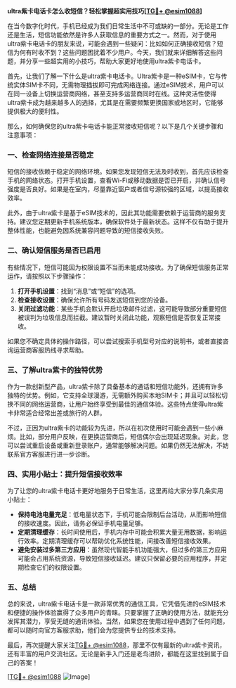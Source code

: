 **ultra紫卡电话卡怎么收短信？轻松掌握超实用技巧[[TG💪+ @esim1088](https://t.me/s/esim1088)]**

在当今数字化时代，手机已经成为我们日常生活中不可或缺的一部分。无论是工作还是生活，短信功能依然是许多人获取信息的重要方式之一。然而，对于使用ultra紫卡电话卡的朋友来说，可能会遇到一些疑问：比如如何正确接收短信？短信为何有时收不到？这些问题困扰着不少用户。今天，我们就来详细解答这些问题，并分享一些超实用的小技巧，帮助大家更好地使用ultra紫卡电话卡。

首先，让我们了解一下什么是ultra紫卡电话卡。Ultra紫卡是一种eSIM卡，它与传统实体SIM卡不同，无需物理插拔即可完成网络连接。通过eSIM技术，用户可以在同一设备上切换运营商网络，甚至支持多运营商同时在线。这种灵活性使得ultra紫卡成为越来越多人的选择，尤其是在需要频繁更换国家或地区时，它能够提供极大的便利性。

那么，如何确保您的ultra紫卡电话卡能正常接收短信呢？以下是几个关键步骤和注意事项：

### 一、检查网络连接是否稳定

短信的接收依赖于稳定的网络环境。如果您发现短信无法及时收到，首先应该检查手机的网络状态。打开手机设置，查看Wi-Fi或移动数据是否已开启，并确认信号强度是否良好。如果是在室内，尽量靠近窗户或者信号源较强的区域，以提高接收效率。

此外，由于ultra紫卡是基于eSIM技术的，因此其功能需要依赖于运营商的服务支持。建议您定期更新手机系统版本，确保软件处于最新状态。这样不仅有助于提升整体性能，也能避免因系统兼容问题导致的短信接收失败。

### 二、确认短信服务是否已启用

有些情况下，短信可能因为权限设置不当而未能成功接收。为了确保短信服务正常运作，请按照以下步骤操作：

1. **打开手机设置**：找到“消息”或“短信”的选项。
2. **检查接收设置**：确保允许所有号码发送短信到您的设备。
3. **关闭过滤功能**：某些手机会默认开启垃圾邮件过滤，这可能导致部分重要短信被误判为垃圾信息而拦截。建议暂时关闭此功能，观察短信是否恢复正常接收。

如果您不确定具体的操作路径，可以尝试搜索手机型号对应的说明书，或者直接咨询运营商客服热线寻求帮助。

### 三、了解ultra紫卡的独特优势

作为一款创新型产品，ultra紫卡除了具备基本的通话和短信功能外，还拥有许多独特的优势。例如，它支持全球漫游，无需额外购买本地SIM卡；并且可以轻松切换不同的网络运营商，让用户始终享受到最佳的通信体验。这些特点使得ultra紫卡非常适合经常出差或旅行的人群。

不过，正因为ultra紫卡的功能较为先进，所以在初次使用时可能会遇到一些小麻烦。比如，部分用户反映，在更换运营商后，短信偶尔会出现延迟现象。对此，您可以尝试重启设备或重新登录账户，通常能够解决问题。如果仍然无法解决，不妨联系官方客服进行进一步诊断。

### 四、实用小贴士：提升短信接收效率

为了让您的ultra紫卡电话卡更好地服务于日常生活，这里再给大家分享几条实用小贴士：

- **保持电池电量充足**：低电量状态下，手机可能会限制后台活动，从而影响短信的接收速度。因此，请务必保证手机电量足够。
- **定期清理缓存**：长时间使用后，手机内存中可能会积累大量无用数据，影响运行效率。定期清理缓存可以帮助优化系统性能，间接改善短信接收效果。
- **避免安装过多第三方应用**：虽然现代智能手机功能强大，但过多的第三方应用可能会占用系统资源，导致短信接收延迟。建议只保留必要的应用程序，并定期检查它们的权限设置。

### 五、总结

总的来说，ultra紫卡电话卡是一款非常优秀的通信工具，它凭借先进的eSIM技术和便捷的操作体验赢得了众多用户的青睐。只要掌握了正确的使用方法，就能充分发挥其潜力，享受无缝的通讯体验。当然，如果您在使用过程中遇到了任何问题，都可以随时向官方客服求助，他们会为您提供专业的技术支持。

最后，再次提醒大家关注[TG💪+ @esim1088](https://t.me/s/esim1088)，那里不仅有最新的ultra紫卡资讯，还有丰富的用户交流社区。无论是新手入门还是老鸟进阶，都能在这里找到属于自己的答案！

[[TG💪+ @esim1088](https://t.me/s/esim1088) ![Image](https://i.postimg.cc/4NQfJmqS/Snipaste-2025-05-13-00-14-12.png)]
